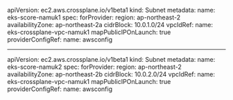 apiVersion: ec2.aws.crossplane.io/v1beta1
kind: Subnet
metadata:
  name: eks-score-namuk1
spec:
  forProvider:
    region: ap-northeast-2
    availabilityZone: ap-northeast-2a
    cidrBlock: 10.0.1.0/24
    vpcIdRef:
      name: eks-crossplane-vpc-namuk1
    mapPublicIPOnLaunch: true
  providerConfigRef:
    name: awsconfig

---

apiVersion: ec2.aws.crossplane.io/v1beta1
kind: Subnet
metadata:
  name: eks-score-namuk2
spec:
  forProvider:
    region: ap-northeast-2
    availabilityZone: ap-northeast-2b
    cidrBlock: 10.0.2.0/24
    vpcIdRef:
      name: eks-crossplane-vpc-namuk1
    mapPublicIPOnLaunch: true
  providerConfigRef:
    name: awsconfig
    
